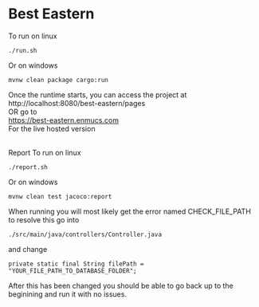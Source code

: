 # Best Eastern
To run on linux
```
./run.sh
```
Or on windows
```
mvnw clean package cargo:run
```

Once the runtime starts, you can access the project at <br>
http://localhost:8080/best-eastern/pages<br>
OR go to<br>
https://best-eastern.enmucs.com<br>
For the live hosted version<br><br>

Report 
To run on linux
```
./report.sh
```
Or on windows
```
mvnw clean test jacoco:report
```
When running you will most likely get the error named CHECK_FILE_PATH <br>
to resolve this go into     
```
./src/main/java/controllers/Controller.java
```
and change 
```
private static final String filePath = "YOUR_FILE_PATH_TO_DATABASE_FOLDER";
```
After this has been changed you should be able to go back up to the beginining and run it with no issues.
